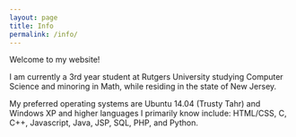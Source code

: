 ```yaml
---
layout: page
title: Info
permalink: /info/
---
```

Welcome to my website!

I am currently a 3rd year student at Rutgers University studying Computer Science
and minoring in Math, while residing in the state of New Jersey.

My preferred operating systems are Ubuntu 14.04 (Trusty Tahr) and Windows XP and higher
languages I primarily know include: HTML/CSS, C, C++, Javascript, Java, JSP, SQL, PHP, and Python.